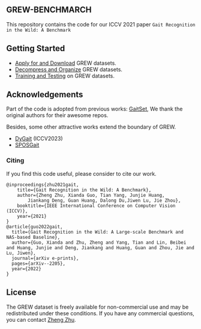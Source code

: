 ## GREW-BENCHMARCH

This repository contains the code for our ICCV 2021 paper `Gait Recognition in the Wild: A Benchmark` 

## Getting Started

- [Apply for and Download](docs/0.download_datasets.md) GREW datasets.
- [Decompress and Organize](docs/1.decompress&organize_datasets.md) GREW datasets.
- [Training and Testing](docs/2.training&testing.md) on GREW datasets.

## Acknowledgements

Part of the code is adopted from previous works: [GaitSet](https://github.com/AbnerHqC/GaitSet), We thank the original authors for their awesome repos.

Besides, some other attractive works extend the boundary of GREW.
- [DyGait](https://github.com/M-Candy77/DyGait) (ICCV2023)
- [SPOSGait](https://github.com/XiandaGuo/SPOSGait)

### Citing
If you find this code useful, please consider to cite our work.

```
@inproceedings{zhu2021gait,
    title={Gait Recognition in the Wild: A Benchmark},
    author={Zheng Zhu, Xianda Guo, Tian Yang, Junjie Huang, 
        Jiankang Deng, Guan Huang, Dalong Du,Jiwen Lu, Jie Zhou},
    booktitle={IEEE International Conference on Computer Vision (ICCV)},
    year={2021}              
}
@article{guo2022gait,
  title={Gait Recognition in the Wild: A Large-scale Benchmark and NAS-based Baseline},
  author={Guo, Xianda and Zhu, Zheng and Yang, Tian and Lin, Beibei and Huang, Junjie and Deng, Jiankang and Huang, Guan and Zhou, Jie and Lu, Jiwen},
  journal={arXiv e-prints},
  pages={arXiv--2205},
  year={2022}
}
```

## License
The GREW dataset is freely available for non-commercial use and may be redistributed under these conditions.
If you have any commercial questions, you can contact [Zheng Zhu](zhengzhu@ieee.org).
